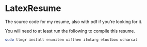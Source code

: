 # LatexResume
The source code for my resume, also with pdf if you're looking for it.

You will need to at least run the following to compile this resume.

```bash
sudo tlmgr install enumitem xifthen ifmtarg etoolbox ucharcat
```